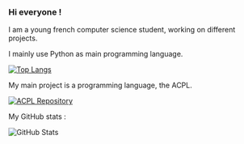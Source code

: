 ### Hi everyone !

I am a young french computer science student, working on different projects.

I mainly use Python as main programming language.

[![Top Langs](https://github-readme-stats.vercel.app/api/top-langs/?username=megat69&theme=dark&hide=javascript&title_color=#31363F)](https://github.com/megat69/)

My main project is a programming language, the ACPL.

[![ACPL Repository](https://github-readme-stats.vercel.app/api/pin/?username=megat69&repo=ACPL&theme=dark&title_color=#31363F)](https://github.com/megat69/ACPL)

My GitHub stats :

![GitHub Stats](https://github-readme-stats.vercel.app/api?username=megat69&show_icons=true&theme=dark&include_all_commits=true&title_color=#31363F)
